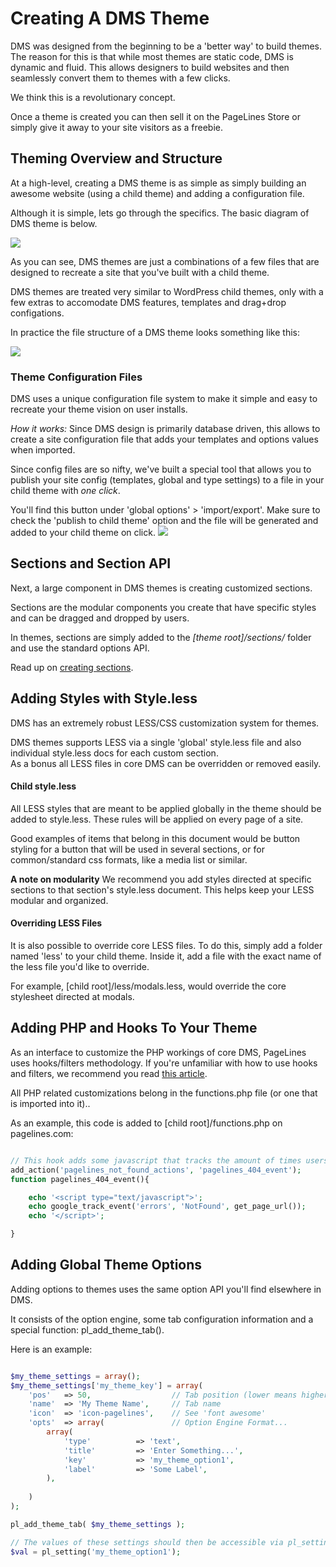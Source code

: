# Creating A DMS Theme #

DMS was designed from the beginning to be a 'better way' to build themes. The reason for this is that while most themes are static code, DMS is dynamic and fluid. This allows designers to build websites and then seamlessly convert them to themes with a few clicks. 

We think this is a revolutionary concept.

Once a theme is created you can then sell it on the PageLines Store or simply give it away to your site visitors as a freebie. 

## Theming Overview and Structure ##

At a high-level, creating a DMS theme is as simple as simply building an awesome website (using a child theme) and adding a configuration file. 

Although it is simple, lets go through the specifics. The basic diagram of DMS theme is below. 
 
<img src="http://docs.pagelines.com/img/theming-overview-graphic.jpg" />

As you can see, DMS themes are just a combinations of a few files that are designed to recreate a site that you've built with a child theme. 

DMS themes are treated very similar to WordPress child themes, only with a few extras to accomodate DMS features, templates and drag+drop configations. 

In practice the file structure of a DMS theme looks something like this: 

<img src="http://docs.pagelines.com/img/theming-file-structure.jpg" />

### Theme Configuration Files ###

DMS uses a unique configuration file system to make it simple and easy to recreate your theme vision on user installs. 

*How it works:* Since DMS design is primarily database driven, this allows to create a site configuration file that adds your templates and options values when imported.

Since config files are so nifty, we've built a special tool that allows you to publish your site config (templates, global and type settings) to a file in your child theme with *one click*.

You'll find this button under 'global options' > 'import/export'. Make sure to check the 'publish to child theme' option and the file will be generated and added to your child theme on click. 
<img src="http://docs.pagelines.com/img/theming-publish-config.jpg" />


## Sections and Section API ##

Next, a large component in DMS themes is creating customized sections. 

Sections are the modular components you create that have specific styles and can be dragged and dropped by users. 

In themes, sections are simply added to the *[theme root]/sections/* folder and use the standard options API. 

Read up on <a href="/developer/section-api">creating sections</a>.

## Adding Styles with Style.less ##

DMS has an extremely robust LESS/CSS customization system for themes. 

DMS themes supports LESS via a single 'global' style.less file and also individual style.less docs for each custom section.  
As a bonus all LESS files in core DMS can be overridden or removed easily.

#### Child style.less ####
All LESS styles that are meant to be applied globally in the theme should be added to style.less. These rules will be applied on every page of a site. 

Good examples of items that belong in this document would be button styling for a button that will be used in several sections, or for common/standard css formats, like a media list or similar. 

<div class="alert alert-info">
	<strong>A note on modularity</strong> We recommend you add styles directed at specific sections to that section's style.less document. This helps keep your LESS modular and organized.
</div>

#### Overriding LESS Files ####
It is also possible to override core LESS files. 
To do this, simply add a folder named 'less' to your child theme. Inside it, add a file with the exact name of the less file you'd like to override. 

For example, [child root]/less/modals.less, would override the core stylesheet directed at modals.

## Adding PHP and Hooks To Your Theme ##

As an interface to customize the PHP workings of core DMS, PageLines uses hooks/filters methodology. If you're unfamiliar with how to use hooks and filters, we recommend you read <a href="http://wpcandy.com/teaches/how-to-use-wordpress-hooks/#.Uc9yij44XLM" target="_blank">this article</a>. 

All PHP related customizations belong in the functions.php file (or one that is imported into it).. 

As an example, this code is added to [child root]/functions.php on pagelines.com: 
```php

// This hook adds some javascript that tracks the amount of times users hit a particular 404 in a day
add_action('pagelines_not_found_actions', 'pagelines_404_event');
function pagelines_404_event(){ 

	echo '<script type="text/javascript">';
	echo google_track_event('errors', 'NotFound', get_page_url());
	echo '</script>';

}
```


## Adding Global Theme Options ##

Adding options to themes uses the same option API you'll find elsewhere in DMS. 

It consists of the option engine, some tab configuration information and a special function: pl_add_theme_tab().

Here is an example:
```php

$my_theme_settings = array();
$my_theme_settings['my_theme_key'] = array(
	'pos'	=> 50,					// Tab position (lower means higher)
	'name'	=> 'My Theme Name', 	// Tab name
	'icon'	=> 'icon-pagelines', 	// See 'font awesome'
	'opts'	=> array(				// Option Engine Format...
		array(
			'type' 			=> 'text',
			'title' 		=> 'Enter Something...',
			'key'			=> 'my_theme_option1',
			'label' 		=> 'Some Label',
		),
		
	)
); 

pl_add_theme_tab( $my_theme_settings );

// The values of these settings should then be accessible via pl_setting()
$val = pl_setting('my_theme_option1');

	
```